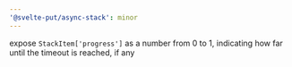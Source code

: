 ```yaml
---
'@svelte-put/async-stack': minor
---
```


expose `StackItem['progress']` as a number from 0 to 1, indicating how far until the timeout is reached, if any
